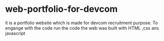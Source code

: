 # web-portfolio-for-devcom
it is a portfolio website which is made for devcom recruitment purpose. To engange with the code run the code the web was built with HTML ,css ans javascript 
